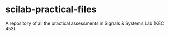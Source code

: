 # scilab-practical-files
A repository of all the practical assessments in Signals &amp; Systems Lab (KEC 453).
